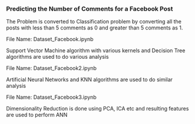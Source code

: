 ### Predicting the Number of Comments for a Facebook Post

The Problem is converted to Classification problem by converting all the posts with less 
than 5 comments as 0 and greater than 5 comments as 1.

File Name: Dataset_Facebook.ipynb

Support Vector Machine algorithm with various kernels and Decision Tree algorithms are 
used to do various analysis

File Name: Dataset_Facebook2.ipynb

Artificial Neural Networks and KNN algorithms are used to do similar analysis

File Name: Dataset_Facebook3.ipynb

Dimensionality Reduction is done using PCA, ICA etc and resulting features are 
used to perform ANN
